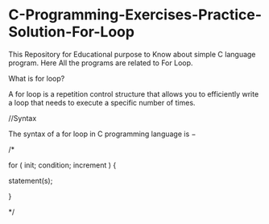 # C-Programming-Exercises-Practice-Solution-For-Loop
This Repository for Educational purpose to Know about simple C language program.
Here All the programs are related to For Loop.

What is for loop?

A for loop is a repetition control structure that allows you to efficiently write a loop that needs to execute a specific number of times.

//Syntax

The syntax of a for loop in C programming language is −

/*

for ( init; condition; increment ) {

statement(s);

}

*/
